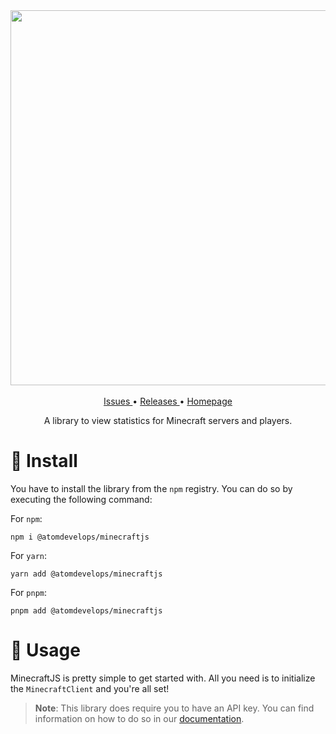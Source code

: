<div align="center">
  <img src="https://user-images.githubusercontent.com/99760654/185508014-af2ed79c-daba-417d-be7e-9103eab67180.png" width="600" />
  <br />
  <br />
  <a href="//github.com/atomdevelops/minecraftjs/issues">Issues </a> • <a href="//github.com/atomdevelops/minecraftjs/releases"> Releases </a> • <a href="//minecraft.atomdev.cf"> Homepage </a>
  <p>A library to view statistics for Minecraft servers and players.</p>
</div>

# 🚀 Install

You have to install the library from the `npm` registry. You can do so by executing the following command:

For `npm`:
```
npm i @atomdevelops/minecraftjs
```

For `yarn`:
```
yarn add @atomdevelops/minecraftjs
```

For `pnpm`:
```
pnpm add @atomdevelops/minecraftjs
```

# 🦄 Usage
MinecraftJS is pretty simple to get started with. All you need is to initialize the `MinecraftClient` and you're all set!

> **Note**: This library does require you to have an API key. You can find information on how to do so in our [documentation](//mc.atomdev.cf).
